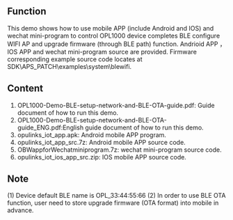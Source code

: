 ## Function
This demo shows how to use mobile APP (include Android and IOS) and wechat mini-program to control OPL1000 device completes BLE configure WIFI AP and upgrade firmware (through BLE path) function. 
Andrioid APP ，IOS APP and wechat mini-program source are provided. 
Firmware corresponding example source code locates at SDK\APS_PATCH\examples\system\blewifi.

## Content
1. OPL1000-Demo-BLE-setup-network-and-BLE-OTA-guide.pdf: Guide document of how to run this demo. 
2. OPL1000-Demo-BLE-setup-network-and-BLE-OTA-guide_ENG.pdf:English guide document of how to run this demo. 
3. opulinks_iot_app.apk: Android mobile APP program. 
4. opulinks_iot_app_src.7z: Android mobile APP source code.
5. OBWappforWechatminiprogram.7z: wechat mini-program source code. 
6. opulinks_iot_ios_app_src.zip: IOS mobile APP source code.



## Note 
(1) Device default BLE name is OPL_33:44:55:66 
(2) In order to use BLE OTA function, user need to store upgrade firmware (OTA format) into mobile in advance.      
